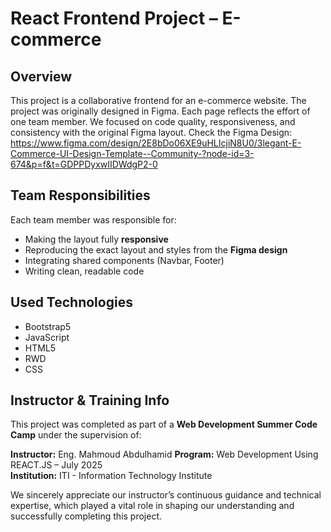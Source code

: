 # React Frontend Project – E-commerce 

## Overview

This project is a collaborative frontend for an e-commerce website. The project was originally designed in Figma.
Each page reflects the effort of one team member. We focused on code quality, responsiveness, and consistency with the original Figma layout.
Check the Figma Design: https://www.figma.com/design/2E8bDo06XE9uHLIcjiN8U0/3legant-E-Commerce-UI-Design-Template--Community-?node-id=3-674&p=f&t=GDPPDyxwIIDWdgP2-0

## Team Responsibilities

Each team member was responsible for:

- Making the layout fully **responsive**
- Reproducing the exact layout and styles from the **Figma design**
- Integrating shared components (Navbar, Footer)
- Writing clean, readable code

## Used Technologies

- Bootstrap5
- JavaScript
- HTML5
- RWD
- CSS

## Instructor & Training Info

This project was completed as part of a **Web Development Summer Code Camp** under the supervision of:

**Instructor:** Eng. Mahmoud Abdulhamid
**Program:** Web Development Using REACT.JS – July 2025  
**Institution:** ITI - Information Technology Institute

We sincerely appreciate our instructor’s continuous guidance and technical expertise, which played a vital role in shaping our understanding and successfully completing this project.
